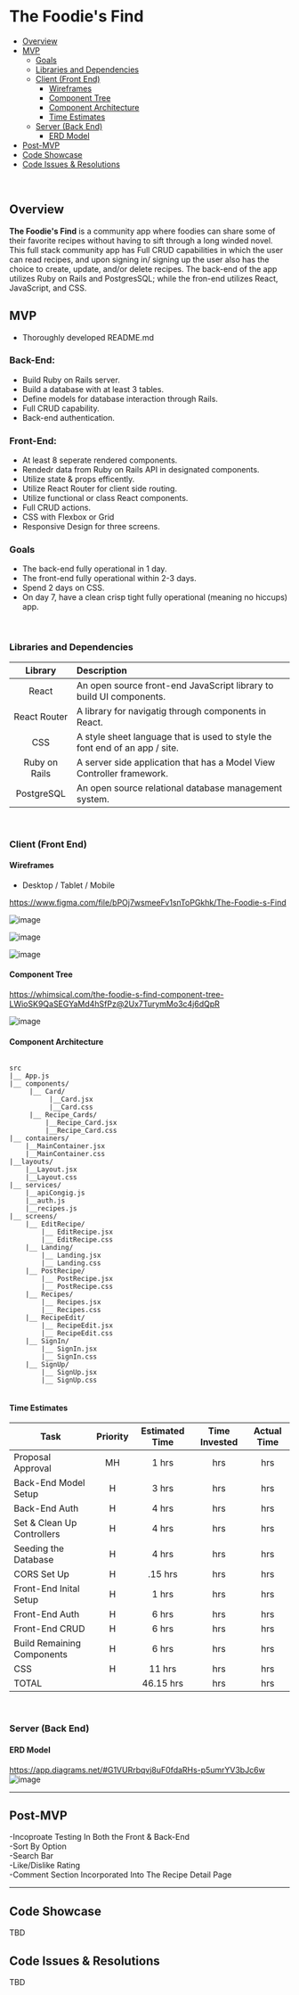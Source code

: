 # The Foodie's Find

- [Overview](#overview)
- [MVP](#mvp)
  - [Goals](#goals)
  - [Libraries and Dependencies](#libraries-and-dependencies)
  - [Client (Front End)](#client-front-end)
    - [Wireframes](#wireframes)
    - [Component Tree](#component-tree)
    - [Component Architecture](#component-architecture)
    - [Time Estimates](#time-estimates)
  - [Server (Back End)](#server-back-end)
    - [ERD Model](#erd-model)
- [Post-MVP](#post-mvp)
- [Code Showcase](#code-showcase)
- [Code Issues & Resolutions](#code-issues--resolutions)

<br>

## Overview

**The Foodie's Find** is a community app where foodies can share some of their favorite recipes without having to sift through a long winded novel. This full stack community app has Full CRUD capabilities in which the user can read recipes, and upon signing in/ signing up the user also has the choice to create, update, and/or delete recipes. The back-end of the app utilizes Ruby on Rails and PostgresSQL; while the fron-end utilizes React, JavaScript, and CSS.  

## MVP
- Thoroughly developed README.md    <br>

### Back-End:
- Build Ruby on Rails server.     <br>
- Build a database with at least 3 tables.     <br>
- Define models for database interaction through Rails.     <br>
- Full CRUD capability.  <br>
- Back-end authentication.

### Front-End:
- At least 8 seperate rendered components.    <br>
- Rendedr data from Ruby on Rails API in designated components.    <br>
- Utilize state & props efficently.    <br>
- Utilize React Router for client side routing.
- Utilize functional or class React components.   <br>
- Full CRUD actions.    <br>
- CSS with Flexbox or Grid    <br>
- Responsive Design for three screens.    <br>

### Goals
- The back-end fully operational in 1 day. <br>
- The front-end fully operational within 2-3 days. <br>
- Spend 2 days on CSS. <br>
- On day 7, have a clean crisp tight fully operational (meaning no hiccups) app.

<br>

### Libraries and Dependencies

|     Library      | Description                                |
| :--------------: | :----------------------------------------- |
|      React       | An open source front-end JavaScript library to build UI components. |
|   React Router   | A library for navigatig through components in React. |
|       CSS        | A style sheet language that is used to style the font end of an app / site. |
|  Ruby on Rails   | A server side application that has a Model View Controller framework. |
|    PostgreSQL    | An open source relational database management system.|

<br>

### Client (Front End)

#### Wireframes

- Desktop / Tablet / Mobile

https://www.figma.com/file/bPOj7wsmeeFv1snToPGkhk/The-Foodie-s-Find

![image](https://user-images.githubusercontent.com/59977555/122935811-a4212200-d33e-11eb-966d-03cb541981ac.png)

![image](https://user-images.githubusercontent.com/59977555/122935891-b602c500-d33e-11eb-8991-61b3c7acc722.png)

![image](https://user-images.githubusercontent.com/59977555/122935937-c31fb400-d33e-11eb-8a6d-1b7a6b17f7d9.png)

#### Component Tree

https://whimsical.com/the-foodie-s-find-component-tree-LWioSK9QaSEGYaMd4hSfPz@2Ux7TurymMo3c4j6dQpR

![image](https://user-images.githubusercontent.com/59977555/122936472-2e698600-d33f-11eb-9f12-e35de18648d7.png)

#### Component Architecture

``` structure

src
|__ App.js
|__ components/
     |__ Card/
          |__Card.jsx
          |__Card.css
     |__ Recipe_Cards/
         |__Recipe_Card.jsx
         |__Recipe_Card.css 
|__ containers/  
    |__MainContainer.jsx   
    |__MainContainer.css
|__layouts/
    |__Layout.jsx
    |__Layout.css
|__ services/
    |__apiCongig.js
    |__auth.js
    |__recipes.js
|__ screens/
    |__ EditRecipe/
        |__ EditRecipe.jsx
        |__ EditRecipe.css
    |__ Landing/
        |__ Landing.jsx
        |__ Landing.css
    |__ PostRecipe/
        |__ PostRecipe.jsx
        |__ PostRecipe.css
    |__ Recipes/
        |__ Recipes.jsx
        |__ Recipes.css
    |__ RecipeEdit/
        |__ RecipeEdit.jsx
        |__ RecipeEdit.css
    |__ SignIn/
        |__ SignIn.jsx
        |__ SignIn.css
    |__ SignUp/
        |__ SignUp.jsx
        |__ SignUp.css
      

```

#### Time Estimates

| Task                       | Priority | Estimated Time | Time Invested | Actual Time |
| --------------------       | :------: | :------------: | :-----------: | :---------: |
| Proposal Approval          |    MH    |     1 hrs      |      hrs      |      hrs    |
| Back-End Model Setup       |    H     |     3 hrs      |      hrs      |      hrs    |
| Back-End Auth              |    H     |     4 hrs      |      hrs      |      hrs    |
| Set & Clean Up Controllers |    H     |     4 hrs      |      hrs      |      hrs    |
| Seeding the Database       |    H     |     4 hrs      |      hrs      |      hrs    |
| CORS Set Up                |    H     |    .15 hrs     |      hrs      |      hrs    |
| Front-End Inital Setup     |    H     |     1 hrs      |      hrs      |      hrs    |
| Front-End Auth             |    H     |     6 hrs      |      hrs      |      hrs    |
| Front-End CRUD             |    H     |     6 hrs      |      hrs      |      hrs    |
| Build Remaining Components |    H     |     6 hrs      |      hrs      |      hrs    |
| CSS                        |    H     |    11 hrs      |      hrs      |      hrs    |
| TOTAL                      |          |   46.15 hrs    |      hrs      |      hrs    |


<br>

### Server (Back End)

#### ERD Model

https://app.diagrams.net/#G1VURrbqvj8uF0fdaRHs-p5umrYV3bJc6w
<br>
![image](https://user-images.githubusercontent.com/59977555/122936328-1134b780-d33f-11eb-9f20-eb8655541b30.png)
***

## Post-MVP

-Incoproate Testing In Both the Front & Back-End <br>
-Sort By Option <br>
-Search Bar <br>
-Like/Dislike Rating <br>
-Comment Section Incorporated Into The Recipe Detail Page <br>

***

## Code Showcase

TBD

## Code Issues & Resolutions

TBD
